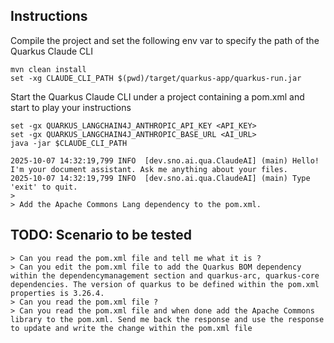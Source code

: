 ## Instructions


Compile the project and set the following env var to specify the path of the Quarkus Claude CLI
```shell
mvn clean install
set -xg CLAUDE_CLI_PATH $(pwd)/target/quarkus-app/quarkus-run.jar
```

Start the Quarkus Claude CLI under a project containing a pom.xml and start to play your instructions
```shell
set -gx QUARKUS_LANGCHAIN4J_ANTHROPIC_API_KEY <API_KEY>
set -gx QUARKUS_LANGCHAIN4J_ANTHROPIC_BASE_URL <AI_URL>
java -jar $CLAUDE_CLI_PATH

2025-10-07 14:32:19,799 INFO  [dev.sno.ai.qua.ClaudeAI] (main) Hello! I'm your document assistant. Ask me anything about your files.
2025-10-07 14:32:19,799 INFO  [dev.sno.ai.qua.ClaudeAI] (main) Type 'exit' to quit.
> 
> Add the Apache Commons Lang dependency to the pom.xml.
```

## TODO: Scenario to be tested

```text
> Can you read the pom.xml file and tell me what it is ?
> Can you edit the pom.xml file to add the Quarkus BOM dependency within the dependencymanagement section and quarkus-arc, quarkus-core dependencies. The version of quarkus to be defined within the pom.xml properties is 3.26.4.
> Can you read the pom.xml file ?
> Can you read the pom.xml file and when done add the Apache Commons library to the pom.xml. Send me back the response and use the response to update and write the change within the pom.xml file 
```